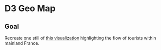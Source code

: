 # D3 Geo Map

## Goal

Recreate one still of [this visualization](https://www.lemonde.fr/les-decodeurs/article/2019/07/12/en-vacances-ou-partent-les-francais-et-ou-vont-les-touristes-etrangers_5488767_4355770.html) highlighting the flow of tourists within mainland France.